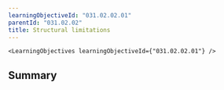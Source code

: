 ```yaml
---
learningObjectiveId: "031.02.02.01"
parentId: "031.02.02"
title: Structural limitations
---
```


```tsx eval
<LearningObjectives learningObjectiveId={"031.02.02.01"} />
```

## Summary
